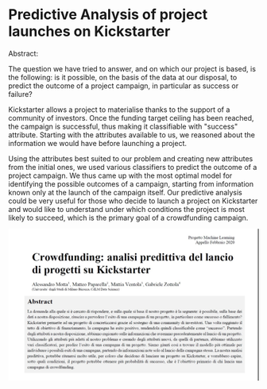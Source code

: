 # Predictive Analysis of project launches on Kickstarter

Abstract:


The question we have tried to answer, and on which our project is based, is the following: is it possible, on the basis of the data at our disposal, to predict the outcome of a project campaign, in particular as success or failure?

Kickstarter allows a project to materialise thanks to the support of a community of investors. Once the funding target ceiling has been reached, the campaign is successful, thus making it classifiable with "success" attribute. Starting with the attributes available to us, we reasoned about the information we would have before launching a project.

Using the attributes best suited to our problem and creating new attributes from the initial ones, we used various classifiers to predict the outcome of a project campaign. We thus came up with the most optimal model for identifying the possible outcomes of a campaign, starting from information known only at the launch of the campaign itself. Our predictive analysis could be very useful for those who decide to launch a project on Kickstarter and would like to understand under which conditions the project is most likely to succeed, which is the primary goal of a crowdfunding campaign.


![This is an image](https://github.com/mattiaventola/MachineLearning/blob/main/abstract.jpg)
